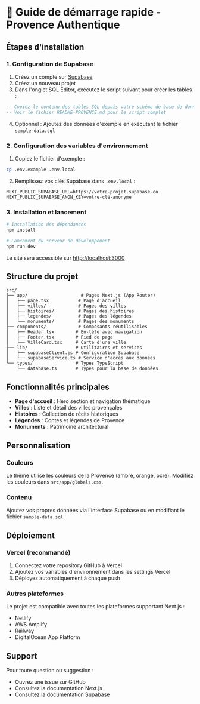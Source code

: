 # 🚀 Guide de démarrage rapide - Provence Authentique

## Étapes d'installation

### 1. Configuration de Supabase

1. Créez un compte sur [Supabase](https://supabase.com)
2. Créez un nouveau projet
3. Dans l'onglet SQL Editor, exécutez le script suivant pour créer les tables :

```sql
-- Copiez le contenu des tables SQL depuis votre schéma de base de données
-- Voir le fichier README-PROVENCE.md pour le script complet
```

4. Optionnel : Ajoutez des données d'exemple en exécutant le fichier `sample-data.sql`

### 2. Configuration des variables d'environnement

1. Copiez le fichier d'exemple :
```bash
cp .env.example .env.local
```

2. Remplissez vos clés Supabase dans `.env.local` :
```env
NEXT_PUBLIC_SUPABASE_URL=https://votre-projet.supabase.co
NEXT_PUBLIC_SUPABASE_ANON_KEY=votre-clé-anonyme
```

### 3. Installation et lancement

```bash
# Installation des dépendances
npm install

# Lancement du serveur de développement
npm run dev
```

Le site sera accessible sur [http://localhost:3000](http://localhost:3000)

## Structure du projet

```
src/
├── app/                    # Pages Next.js (App Router)
│   ├── page.tsx           # Page d'accueil
│   ├── villes/            # Pages des villes
│   ├── histoires/         # Pages des histoires
│   ├── legendes/          # Pages des légendes
│   └── monuments/         # Pages des monuments
├── components/            # Composants réutilisables
│   ├── Header.tsx        # En-tête avec navigation
│   ├── Footer.tsx        # Pied de page
│   └── VilleCard.tsx     # Carte d'une ville
├── lib/                  # Utilitaires et services
│   ├── supabaseClient.js # Configuration Supabase
│   └── supabaseService.ts # Service d'accès aux données
└── types/                # Types TypeScript
    └── database.ts       # Types pour la base de données
```

## Fonctionnalités principales

- **Page d'accueil** : Hero section et navigation thématique
- **Villes** : Liste et détail des villes provençales
- **Histoires** : Collection de récits historiques
- **Légendes** : Contes et légendes de Provence
- **Monuments** : Patrimoine architectural

## Personnalisation

### Couleurs
Le thème utilise les couleurs de la Provence (ambre, orange, ocre). 
Modifiez les couleurs dans `src/app/globals.css`.

### Contenu
Ajoutez vos propres données via l'interface Supabase ou en modifiant le fichier `sample-data.sql`.

## Déploiement

### Vercel (recommandé)
1. Connectez votre repository GitHub à Vercel
2. Ajoutez vos variables d'environnement dans les settings Vercel
3. Déployez automatiquement à chaque push

### Autres plateformes
Le projet est compatible avec toutes les plateformes supportant Next.js :
- Netlify
- AWS Amplify
- Railway
- DigitalOcean App Platform

## Support

Pour toute question ou suggestion :
- Ouvrez une issue sur GitHub
- Consultez la documentation Next.js
- Consultez la documentation Supabase
